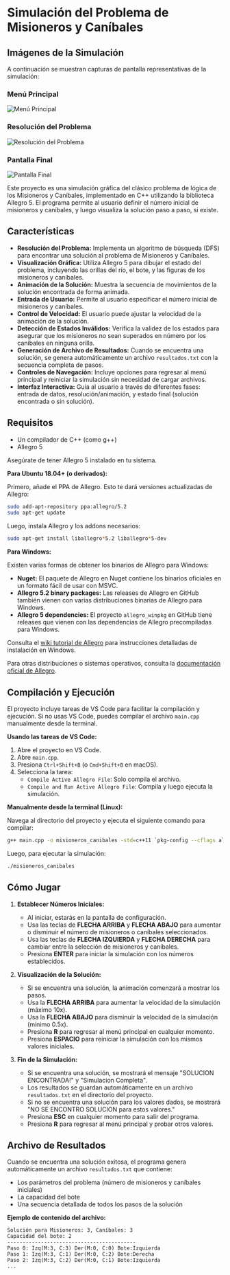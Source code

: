 # Simulación del Problema de Misioneros y Caníbales

## Imágenes de la Simulación

A continuación se muestran capturas de pantalla representativas de la simulación:

### Menú Principal
![Menú Principal](imagenes/menu.png)

### Resolución del Problema
![Resolución del Problema](imagenes/resolucion.png)

### Pantalla Final
![Pantalla Final](imagenes/final.png)

Este proyecto es una simulación gráfica del clásico problema de lógica de los Misioneros y Caníbales, implementado en C++ utilizando la biblioteca Allegro 5. El programa permite al usuario definir el número inicial de misioneros y caníbales, y luego visualiza la solución paso a paso, si existe.

## Características

*   **Resolución del Problema:** Implementa un algoritmo de búsqueda (DFS) para encontrar una solución al problema de Misioneros y Caníbales.
*   **Visualización Gráfica:** Utiliza Allegro 5 para dibujar el estado del problema, incluyendo las orillas del río, el bote, y las figuras de los misioneros y caníbales.
*   **Animación de la Solución:** Muestra la secuencia de movimientos de la solución encontrada de forma animada.
*   **Entrada de Usuario:** Permite al usuario especificar el número inicial de misioneros y caníbales.
*   **Control de Velocidad:** El usuario puede ajustar la velocidad de la animación de la solución.
*   **Detección de Estados Inválidos:** Verifica la validez de los estados para asegurar que los misioneros no sean superados en número por los caníbales en ninguna orilla.
*   **Generación de Archivo de Resultados:** Cuando se encuentra una solución, se genera automáticamente un archivo `resultados.txt` con la secuencia completa de pasos.
*   **Controles de Navegación:** Incluye opciones para regresar al menú principal y reiniciar la simulación sin necesidad de cargar archivos.
*   **Interfaz Interactiva:** Guía al usuario a través de diferentes fases: entrada de datos, resolución/animación, y estado final (solución encontrada o sin solución).

## Requisitos

*   Un compilador de C++ (como g++)
*   Allegro 5 

Asegúrate de tener Allegro 5 instalado en tu sistema.

**Para Ubuntu 18.04+ (o derivados):**

Primero, añade el PPA de Allegro. Esto te dará versiones actualizadas de Allegro:
```bash
sudo add-apt-repository ppa:allegro/5.2
sudo apt-get update
```
Luego, instala Allegro y los addons necesarios:
```bash
sudo apt-get install liballegro*5.2 liballegro*5-dev
```

**Para Windows:**

Existen varias formas de obtener los binarios de Allegro para Windows:
*   **Nuget:** El paquete de Allegro en Nuget contiene los binarios oficiales en un formato fácil de usar con MSVC.
*   **Allegro 5.2 binary packages:** Las releases de Allegro en GitHub también vienen con varias distribuciones binarias de Allegro para Windows.
*   **Allegro 5 dependencies:** El proyecto `allegro_winpkg` en GitHub tiene releases que vienen con las dependencias de Allegro precompiladas para Windows.

Consulta el [wiki tutorial de Allegro](https://liballeg.org/download.html#windows) para instrucciones detalladas de instalación en Windows.

Para otras distribuciones o sistemas operativos, consulta la [documentación oficial de Allegro](https://liballeg.org/download.html).

## Compilación y Ejecución

El proyecto incluye tareas de VS Code para facilitar la compilación y ejecución. Si no usas VS Code, puedes compilar el archivo `main.cpp` manualmente desde la terminal.

**Usando las tareas de VS Code:**

1.  Abre el proyecto en VS Code.
2.  Abre `main.cpp`.
3.  Presiona `Ctrl+Shift+B` (o `Cmd+Shift+B` en macOS).
4.  Selecciona la tarea:
    *   `Compile Active Allegro File`: Solo compila el archivo.
    *   `Compile and Run Active Allegro File`: Compila y luego ejecuta la simulación.

**Manualmente desde la terminal (Linux):**

Navega al directorio del proyecto y ejecuta el siguiente comando para compilar:
```bash
g++ main.cpp -o misioneros_canibales -std=c++11 `pkg-config --cflags allegro-5 allegro_font-5 allegro_primitives-5` `pkg-config --libs allegro-5 allegro_font-5 allegro_primitives-5`
```
Luego, para ejecutar la simulación:
```bash
./misioneros_canibales
```

## Cómo Jugar

1.  **Establecer Números Iniciales:**
    *   Al iniciar, estarás en la pantalla de configuración.
    *   Usa las teclas de **FLECHA ARRIBA** y **FLECHA ABAJO** para aumentar o disminuir el número de misioneros o caníbales seleccionados.
    *   Usa las teclas de **FLECHA IZQUIERDA** y **FLECHA DERECHA** para cambiar entre la selección de misioneros y caníbales.
    *   Presiona **ENTER** para iniciar la simulación con los números establecidos.

2.  **Visualización de la Solución:**
    *   Si se encuentra una solución, la animación comenzará a mostrar los pasos.
    *   Usa la **FLECHA ARRIBA** para aumentar la velocidad de la simulación (máximo 10x).
    *   Usa la **FLECHA ABAJO** para disminuir la velocidad de la simulación (mínimo 0.5x).
    *   Presiona **R** para regresar al menú principal en cualquier momento.
    *   Presiona **ESPACIO** para reiniciar la simulación con los mismos valores iniciales.

3.  **Fin de la Simulación:**
    *   Si se encuentra una solución, se mostrará el mensaje "SOLUCION ENCONTRADA!" y "Simulacion Completa".
    *   Los resultados se guardan automáticamente en un archivo `resultados.txt` en el directorio del proyecto.
    *   Si no se encuentra una solución para los valores dados, se mostrará "NO SE ENCONTRO SOLUCION para estos valores."
    *   Presiona **ESC** en cualquier momento para salir del programa.
    *   Presiona **R** para regresar al menú principal y probar otros valores.

## Archivo de Resultados

Cuando se encuentra una solución exitosa, el programa genera automáticamente un archivo `resultados.txt` que contiene:
*   Los parámetros del problema (número de misioneros y caníbales iniciales)
*   La capacidad del bote
*   Una secuencia detallada de todos los pasos de la solución

**Ejemplo de contenido del archivo:**
```
Solución para Misioneros: 3, Caníbales: 3
Capacidad del bote: 2
------------------------------------------
Paso 0: Izq(M:3, C:3) Der(M:0, C:0) Bote:Izquierda
Paso 1: Izq(M:3, C:1) Der(M:0, C:2) Bote:Derecha
Paso 2: Izq(M:3, C:2) Der(M:0, C:1) Bote:Izquierda
...
```